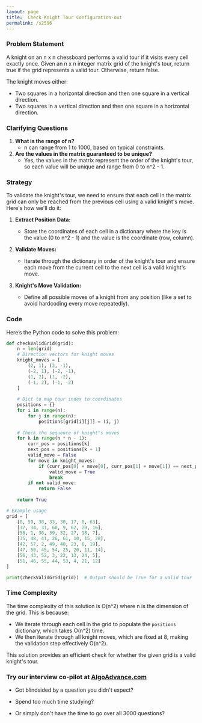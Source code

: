 ```yaml
---
layout: page
title:  Check Knight Tour Configuration-out
permalink: /s2596
---
```


### Problem Statement

A knight on an n x n chessboard performs a valid tour if it visits every cell exactly once. Given an n x n integer matrix grid of the knight's tour, return true if the grid represents a valid tour. Otherwise, return false.

The knight moves either:
- Two squares in a horizontal direction and then one square in a vertical direction.
- Two squares in a vertical direction and then one square in a horizontal direction.

### Clarifying Questions

1. **What is the range of n?** 
   - n can range from 1 to 1000, based on typical constraints.
2. **Are the values in the matrix guaranteed to be unique?**
   - Yes, the values in the matrix represent the order of the knight's tour, so each value will be unique and range from 0 to n^2 - 1.

### Strategy

To validate the knight's tour, we need to ensure that each cell in the matrix grid can only be reached from the previous cell using a valid knight's move. Here's how we'll do it:

1. **Extract Position Data:** 
   - Store the coordinates of each cell in a dictionary where the key is the value (0 to n^2 - 1) and the value is the coordinate (row, column).

2. **Validate Moves:**
   - Iterate through the dictionary in order of the knight's tour and ensure each move from the current cell to the next cell is a valid knight's move.
   
3. **Knight's Move Validation:**
   - Define all possible moves of a knight from any position (like a set to avoid hardcoding every move repeatedly).

### Code

Here’s the Python code to solve this problem:

```python
def checkValidGrid(grid):
    n = len(grid)
    # Direction vectors for knight moves
    knight_moves = [
        (2, 1), (2, -1), 
        (-2, 1), (-2, -1), 
        (1, 2), (1, -2), 
        (-1, 2), (-1, -2)
    ]
    
    # Dict to map tour index to coordinates
    positions = {}
    for i in range(n):
        for j in range(n):
            positions[grid[i][j]] = (i, j)
    
    # Check the sequence of knight"s moves
    for k in range(n * n - 1):
        curr_pos = positions[k]
        next_pos = positions[k + 1]
        valid_move = False
        for move in knight_moves:
            if (curr_pos[0] + move[0], curr_pos[1] + move[1]) == next_pos:
                valid_move = True
                break
        if not valid_move:
            return False
    
    return True

# Example usage
grid = [
    [0, 59, 38, 33, 30, 17, 8, 63],
    [37, 34, 31, 60, 9, 62, 29, 16],
    [58, 1, 36, 39, 32, 27, 18, 7],
    [35, 48, 41, 26, 61, 10, 15, 28],
    [42, 57, 2, 49, 40, 23, 6, 19],
    [47, 50, 45, 54, 25, 20, 11, 14],
    [56, 43, 52, 3, 22, 13, 24, 5],
    [51, 46, 55, 44, 53, 4, 21, 12]
]

print(checkValidGrid(grid))  # Output should be True for a valid tour
```

### Time Complexity

The time complexity of this solution is O(n^2) where n is the dimension of the grid. This is because:
- We iterate through each cell in the grid to populate the `positions` dictionary, which takes O(n^2) time.
- We then iterate through all knight moves, which are fixed at 8, making the validation step effectively O(n^2).

This solution provides an efficient check for whether the given grid is a valid knight's tour.


### Try our interview co-pilot at [AlgoAdvance.com](https://algoAdvance.com)

- Got blindsided by a question you didn't expect?

- Spend too much time studying?

- Or simply don't have the time to go over all 3000 questions?

